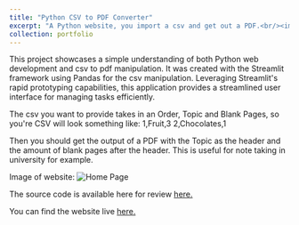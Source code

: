 ```yaml
---
title: "Python CSV to PDF Converter"
excerpt: "A Python website, you import a csv and get out a PDF.<br/><img src='https://imgur.com/TxvzDVJ.jpg'>"
collection: portfolio
---
```


This project showcases a simple understanding of both Python web development and csv to pdf manipulation. It was created with the Streamlit framework using Pandas for the csv manipulation. Leveraging Streamlit's rapid prototyping capabilities, this application provides a streamlined user interface for managing tasks efficiently.

The csv you want to provide takes in an Order, Topic and Blank Pages, so you're CSV will look something like:
1,Fruit,3
2,Chocolates,1

Then you should get the output of a PDF with the Topic as the header and the amount of blank pages after the header. This is useful for note taking in university for example.

Image of website: 
![Home Page](https://imgur.com/TxvzDVJ.jpg)

The source code is available here for review [here.](https://github.com/JackDKillelea/python-csv-to-pdf)

You can find the website live [here.](https://csv2pdf.streamlit.app)

